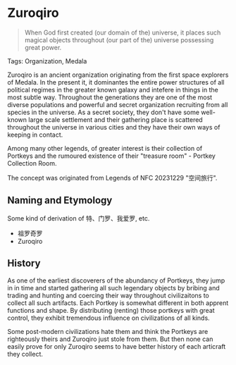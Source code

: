 # Zuroqiro

> When God first created (our domain of the) universe, it places such magical objects throughout (our part of the) universe possessing great power.

Tags: Organization, Medala

Zuroqiro is an ancient organization originating from the first space explorers of Medala. In the present it, it dominantes the entire power structures of all political regimes in the greater known galaxy and intefere in things in the most subtle way.
Throughout the generations they are one of the most diverse populations and powerful and secret organization recruiting from all species in the universe. As a secret society, they don't have some well-known large scale settlement and their gathering place is scattered throughout the universe in various cities and they have their own ways of keeping in contact.

Among many other legends, of greater interest is their collection of Portkeys and the rumoured existence of their "treasure room" - Portkey Collection Room.

The concept was originated from Legends of NFC 20231229 "空间旅行".

## Naming and Etymology

Some kind of derivation of 特、门罗、我爱罗, etc.

* 祖罗奇罗
* Zuroqiro

## History

As one of the earliest discoverers of the abundancy of Portkeys, they jump in in time and started gathering all such legendary objects by bribing and trading and hunting and coercing their way throughout civilizaitons to collect all such artifacts.
Each Portkey is somewhat different in both apprent functions and shape.
By distributing (renting) those portkeys with great control, they exhibit tremendous influence on civilizations of all kinds.

Some post-modern civilizations hate them and think the Portkeys are righteously theirs and Zuroqiro just stole from them. But then none can easily prove for only Zuroqiro seems to have better history of each articraft they collect.